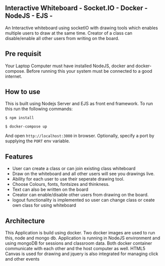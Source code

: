 
## Interactive Whiteboard - Socket.IO - Docker - NodeJS - EJS - 

An Interactive whiteboard using socketIO with drawing tools which enables multiple users to draw at the same time. Creator of a class can disable/enable all other users from writing on the board.

## Pre requisit
Your Laptop Computer must have installed NodeJS, docker and docker-compose. Before running this your system must be connected to a good internet.

## How to use

This is built using Nodejs Server and EJS as front end framework. To run this run the following commands:

```
$ npm install
```

```
$ docker-compose up
```

And open `http://localhost:3000` in browser. Optionally, specify a port by supplying the `PORT` env variable.



## Features

- User can create a class or can join existing class whiteboard
- Draw on the whiteboard and all other users will see you drawings live.
- Ability for each user to use their seperate drawing tool.
- Choose Colours, fonts, fontsizes and thinkness.
- Text can also be written on the board
- Creator can enable/disable other users from drawing on the board.
- logout functionality is implemented so user can change class or ceate own class for using whiteboard

## Architecture
This Application is build using docker. Two docker images are used to run this, node and mongo db. Application is running in NodeJS environment and using mongoDB for sessions and classroom data. Both docker container communicate with each other and the host computer as well.
HTML5 Canvas is used for drawing and jquery is also integrated for managing click and other events


